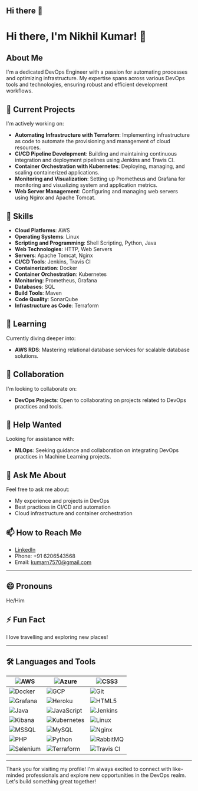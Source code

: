 ## Hi there 👋

<!--
**Nick1200000/Nick1200000** is a ✨ _special_ ✨ repository because its `README.md` (this file) appears on your GitHub profile.

Here are some ideas to get you started:



- 🔭 I’m currently working on AWS, TERRAFORM, JENKINS, DOCKER , KUBERNETES
- 🌱 I’m currently learning AWS RDS
- 👯 I’m looking to collaborate on DEVOPS
- 🤔 I’m looking for help with MLOPS
- 💬 Ask me about Myself
- 📫 How to reach me: www.linkedin.com/in/nikhil-kumar-4bbb7a216
- 😄 Pronouns: He/Him
- ⚡ Fun fact: Travelling


# Hi there, I'm Nikhil Kumar! 👋

## About Me
I'm a dedicated DevOps Engineer with a passion for automating processes and optimizing infrastructure. My expertise spans across various DevOps tools and technologies, ensuring robust and efficient development workflows.

## 🔭 Current Projects
I'm actively working on:
- **AWS**: Designing and managing scalable and secure cloud infrastructure.
- **Linux**: Leveraging the power of Linux for development and deployment environments.
- **Shell Scripting**: Automating routine tasks and managing server configurations.
- **Python**: Writing automation scripts and tools.
- **Java**: Developing and deploying Java applications.
- **Web Servers**: Configuring and managing web servers.
- **HTTP**: Understanding and utilizing HTTP protocols for web communication.
- **Apache Tomcat**: Deploying and managing Java-based web applications.
- **Nginx**: Implementing Nginx for reverse proxy, load balancing, and serving static content.
- **Jenkins**: Creating and maintaining CI/CD pipelines for automated build, test, and deployment.
- **Docker**: Containerizing applications for consistent and scalable deployments.
- **Kubernetes**: Orchestrating containerized applications for high availability and resilience.
- **Travis CI**: Implementing CI/CD pipelines with Travis CI.
- **Prometheus**: Monitoring system and application metrics.
- **Grafana**: Visualizing monitoring data for actionable insights.
- **SQL**: Managing and querying relational databases.
- **Maven**: Building and managing Java project dependencies.
- **SonarQube**: Ensuring code quality and security through continuous inspection.
- **Terraform**: Defining infrastructure as code for consistent and reproducible environments.

## 🌱 Learning
Currently diving deeper into:
- **AWS RDS**: Mastering relational database services for scalable database solutions.

## 👯 Collaboration
I'm looking to collaborate on:
- **DevOps Projects**: Open to collaborating on projects related to DevOps practices and tools.

## 🤔 Help Wanted
Looking for assistance with:
- **MLOps**: Seeking guidance and collaboration on integrating DevOps practices in Machine Learning projects.

## 💬 Ask Me About
Feel free to ask me about:
- My experience and projects in DevOps
- Best practices in CI/CD and automation
- Cloud infrastructure and container orchestration

## 📫 How to Reach Me
- [LinkedIn](https://www.linkedin.com/in/nikhil-kumar-4bbb7a216)
- Phone: +91 6206543568
- Email: kumarn7570@gmail.com

## 😄 Pronouns
He/Him

## ⚡ Fun Fact
I love travelling and exploring new places!

---

Thank you for visiting my profile! I'm always excited to connect with like-minded professionals and explore new opportunities in the DevOps realm. Let's build something great together!



<h3 align="left">Languages and Tools:</h3>
<p align="left"> <a href="https://aws.amazon.com" target="_blank" rel="noreferrer"> <img src="https://raw.githubusercontent.com/devicons/devicon/master/icons/amazonwebservices/amazonwebservices-original-wordmark.svg" alt="aws" width="40" height="40"/> </a> <a href="https://azure.microsoft.com/en-in/" target="_blank" rel="noreferrer"> <img src="https://www.vectorlogo.zone/logos/microsoft_azure/microsoft_azure-icon.svg" alt="azure" width="40" height="40"/> </a> <a href="https://www.w3schools.com/css/" target="_blank" rel="noreferrer"> <img src="https://raw.githubusercontent.com/devicons/devicon/master/icons/css3/css3-original-wordmark.svg" alt="css3" width="40" height="40"/> </a> <a href="https://www.docker.com/" target="_blank" rel="noreferrer"> <img src="https://raw.githubusercontent.com/devicons/devicon/master/icons/docker/docker-original-wordmark.svg" alt="docker" width="40" height="40"/> </a> <a href="https://cloud.google.com" target="_blank" rel="noreferrer"> <img src="https://www.vectorlogo.zone/logos/google_cloud/google_cloud-icon.svg" alt="gcp" width="40" height="40"/> </a> <a href="https://git-scm.com/" target="_blank" rel="noreferrer"> <img src="https://www.vectorlogo.zone/logos/git-scm/git-scm-icon.svg" alt="git" width="40" height="40"/> </a> <a href="https://grafana.com" target="_blank" rel="noreferrer"> <img src="https://www.vectorlogo.zone/logos/grafana/grafana-icon.svg" alt="grafana" width="40" height="40"/> </a> <a href="https://heroku.com" target="_blank" rel="noreferrer"> <img src="https://www.vectorlogo.zone/logos/heroku/heroku-icon.svg" alt="heroku" width="40" height="40"/> </a> <a href="https://www.w3.org/html/" target="_blank" rel="noreferrer"> <img src="https://raw.githubusercontent.com/devicons/devicon/master/icons/html5/html5-original-wordmark.svg" alt="html5" width="40" height="40"/> </a> <a href="https://www.java.com" target="_blank" rel="noreferrer"> <img src="https://raw.githubusercontent.com/devicons/devicon/master/icons/java/java-original.svg" alt="java" width="40" height="40"/> </a> <a href="https://developer.mozilla.org/en-US/docs/Web/JavaScript" target="_blank" rel="noreferrer"> <img src="https://raw.githubusercontent.com/devicons/devicon/master/icons/javascript/javascript-original.svg" alt="javascript" width="40" height="40"/> </a> <a href="https://www.jenkins.io" target="_blank" rel="noreferrer"> <img src="https://www.vectorlogo.zone/logos/jenkins/jenkins-icon.svg" alt="jenkins" width="40" height="40"/> </a> <a href="https://www.elastic.co/kibana" target="_blank" rel="noreferrer"> <img src="https://www.vectorlogo.zone/logos/elasticco_kibana/elasticco_kibana-icon.svg" alt="kibana" width="40" height="40"/> </a> <a href="https://kubernetes.io" target="_blank" rel="noreferrer"> <img src="https://www.vectorlogo.zone/logos/kubernetes/kubernetes-icon.svg" alt="kubernetes" width="40" height="40"/> </a> <a href="https://www.linux.org/" target="_blank" rel="noreferrer"> <img src="https://raw.githubusercontent.com/devicons/devicon/master/icons/linux/linux-original.svg" alt="linux" width="40" height="40"/> </a> <a href="https://www.microsoft.com/en-us/sql-server" target="_blank" rel="noreferrer"> <img src="https://www.svgrepo.com/show/303229/microsoft-sql-server-logo.svg" alt="mssql" width="40" height="40"/> </a> <a href="https://www.mysql.com/" target="_blank" rel="noreferrer"> <img src="https://raw.githubusercontent.com/devicons/devicon/master/icons/mysql/mysql-original-wordmark.svg" alt="mysql" width="40" height="40"/> </a> <a href="https://www.nginx.com" target="_blank" rel="noreferrer"> <img src="https://raw.githubusercontent.com/devicons/devicon/master/icons/nginx/nginx-original.svg" alt="nginx" width="40" height="40"/> </a> <a href="https://www.php.net" target="_blank" rel="noreferrer"> <img src="https://raw.githubusercontent.com/devicons/devicon/master/icons/php/php-original.svg" alt="php" width="40" height="40"/> </a> <a href="https://www.python.org" target="_blank" rel="noreferrer"> <img src="https://raw.githubusercontent.com/devicons/devicon/master/icons/python/python-original.svg" alt="python" width="40" height="40"/> </a> <a href="https://www.rabbitmq.com" target="_blank" rel="noreferrer"> <img src="https://www.vectorlogo.zone/logos/rabbitmq/rabbitmq-icon.svg" alt="rabbitMQ" width="40" height="40"/> </a> 
<a href="https://www.selenium.dev" target="_blank" rel="noreferrer"> <img src="https://raw.githubusercontent.com/detain/svg-logos/780f25886640cef088af994181646db2f6b1a3f8/svg/selenium-logo.svg" alt="selenium" width="40" height="40"/> </a> <a href="https://travis-ci.org" target="_blank" rel="noreferrer"> <img src="https://www.vectorlogo.zone/logos/travis-ci/travis-ci-icon.svg" alt="travisci" width="40" height="40"/> </a> </p>



# Hi there, I'm Nikhil Kumar! 👋

## About Me
I'm a dedicated DevOps Engineer with a passion for automating processes and optimizing infrastructure. My expertise spans across various DevOps tools and technologies, ensuring robust and efficient development workflows.

## 🔭 Current Projects
I'm actively working on:
- **AWS**: Designing and managing scalable and secure cloud infrastructure.
- **Linux**: Leveraging the power of Linux for development and deployment environments.
- **Shell Scripting**: Automating routine tasks and managing server configurations.
- **Python**: Writing automation scripts and tools.
- **Java**: Developing and deploying Java applications.
- **Web Servers**: Configuring and managing web servers.
- **HTTP**: Understanding and utilizing HTTP protocols for web communication.
- **Apache Tomcat**: Deploying and managing Java-based web applications.
- **Nginx**: Implementing Nginx for reverse proxy, load balancing, and serving static content.
- **Jenkins**: Creating and maintaining CI/CD pipelines for automated build, test, and deployment.
- **Docker**: Containerizing applications for consistent and scalable deployments.
- **Kubernetes**: Orchestrating containerized applications for high availability and resilience.
- **Travis CI**: Implementing CI/CD pipelines with Travis CI.
- **Prometheus**: Monitoring system and application metrics.
- **Grafana**: Visualizing monitoring data for actionable insights.
- **SQL**: Managing and querying relational databases.
- **Maven**: Building and managing Java project dependencies.
- **SonarQube**: Ensuring code quality and security through continuous inspection.
- **Terraform**: Defining infrastructure as code for consistent and reproducible environments.

## 🌱 Learning
Currently diving deeper into:
- **AWS RDS**: Mastering relational database services for scalable database solutions.

## 👯 Collaboration
I'm looking to collaborate on:
- **DevOps Projects**: Open to collaborating on projects related to DevOps practices and tools.

## 🤔 Help Wanted
Looking for assistance with:
- **MLOps**: Seeking guidance and collaboration on integrating DevOps practices in Machine Learning projects.

## 💬 Ask Me About
Feel free to ask me about:
- My experience and projects in DevOps
- Best practices in CI/CD and automation
- Cloud infrastructure and container orchestration

## 📫 How to Reach Me
- [LinkedIn](https://www.linkedin.com/in/nikhil-kumar-4bbb7a216)
- Phone: +91 6206543568
- Email: kumarn7570@gmail.com

## 😄 Pronouns
He/Him

## ⚡ Fun Fact
I love travelling and exploring new places!

---

Thank you for visiting my profile! I'm always excited to connect with like-minded professionals and explore new opportunities in the DevOps realm. Let's build something great together!

## 🛠️ Languages and Tools

![AWS](https://img.shields.io/badge/AWS-232F3E?style=for-the-badge&logo=amazon-aws&logoColor=white)
![Azure](https://img.shields.io/badge/Azure-0078D4?style=for-the-badge&logo=microsoft-azure&logoColor=white)
![CSS3](https://img.shields.io/badge/CSS3-1572B6?style=for-the-badge&logo=css3&logoColor=white)
![Docker](https://img.shields.io/badge/Docker-2496ED?style=for-the-badge&logo=docker&logoColor=white)
![GCP](https://img.shields.io/badge/GCP-4285F4?style=for-the-badge&logo=google-cloud&logoColor=white)
![Git](https://img.shields.io/badge/Git-F05032?style=for-the-badge&logo=git&logoColor=white)
![Grafana](https://img.shields.io/badge/Grafana-F46800?style=for-the-badge&logo=grafana&logoColor=white)
![Heroku](https://img.shields.io/badge/Heroku-430098?style=for-the-badge&logo=heroku&logoColor=white)
![HTML5](https://img.shields.io/badge/HTML5-E34F26?style=for-the-badge&logo=html5&logoColor=white)
![Java](https://img.shields.io/badge/Java-007396?style=for-the-badge&logo=java&logoColor=white)
![JavaScript](https://img.shields.io/badge/JavaScript-F7DF1E?style=for-the-badge&logo=javascript&logoColor=black)
![Jenkins](https://img.shields.io/badge/Jenkins-D24939?style=for-the-badge&logo=jenkins&logoColor=white)
![Kibana](https://img.shields.io/badge/Kibana-005571?style=for-the-badge&logo=kibana&logoColor=white)
![Kubernetes](https://img.shields.io/badge/Kubernetes-326CE5?style=for-the-badge&logo=kubernetes&logoColor=white)
![Linux](https://img.shields.io/badge/Linux-FCC624?style=for-the-badge&logo=linux&logoColor=black)
![MSSQL](https://img.shields.io/badge/MSSQL-CC2927?style=for-the-badge&logo=microsoft-sql-server&logoColor=white)
![MySQL](https://img.shields.io/badge/MySQL-4479A1?style=for-the-badge&logo=mysql&logoColor=white)
![Nginx](https://img.shields.io/badge/Nginx-009639?style=for-the-badge&logo=nginx&logoColor=white)
![PHP](https://img.shields.io/badge/PHP-777BB4?style=for-the-badge&logo=php&logoColor=white)
![Python](https://img.shields.io/badge/Python-3776AB?style=for-the-badge&logo=python&logoColor=white)
![RabbitMQ](https://img.shields.io/badge/RabbitMQ-FF6600?style=for-the-badge&logo=rabbitmq&logoColor=white)
![Selenium](https://img.shields.io/badge/Selenium-43B02A?style=for-the-badge&logo=selenium&logoColor=white)

# Hi there, I'm Nikhil Kumar! 👋

## About Me
I'm a dedicated DevOps Engineer with a passion for automating processes and optimizing infrastructure. My expertise spans across various DevOps tools and technologies, ensuring robust and efficient development workflows.

## 🔭 **Current Projects**
I'm actively working on:
- **AWS**: Designing and managing scalable and secure cloud infrastructure.
- **Linux**: Leveraging the power of Linux for development and deployment environments.
- **Shell Scripting**: Automating routine tasks and managing server configurations.
- **Python**: Writing automation scripts and tools.
- **Java**: Developing and deploying Java applications.
- **Web Servers**: Configuring and managing web servers.
- **HTTP**: Understanding and utilizing HTTP protocols for web communication.
- **Apache Tomcat**: Deploying and managing Java-based web applications.
- **Nginx**: Implementing Nginx for reverse proxy, load balancing, and serving static content.
- **Jenkins**: Creating and maintaining CI/CD pipelines for automated build, test, and deployment.
- **Docker**: Containerizing applications for consistent and scalable deployments.
- **Kubernetes**: Orchestrating containerized applications for high availability and resilience.
- **Travis CI**: Implementing CI/CD pipelines with Travis CI.
- **Prometheus**: Monitoring system and application metrics.
- **Grafana**: Visualizing monitoring data for actionable insights.
- **SQL**: Managing and querying relational databases.
- **Maven**: Building and managing Java project dependencies.
- **SonarQube**: Ensuring code quality and security through continuous inspection.
- **Terraform**: Defining infrastructure as code for consistent and reproducible environments.

## 🌱 Learning
Currently diving deeper into:
- **AWS RDS**: Mastering relational database services for scalable database solutions.

## 👯 Collaboration
I'm looking to collaborate on:
- **DevOps Projects**: Open to collaborating on projects related to DevOps practices and tools.

## 🤔 Help Wanted
Looking for assistance with:
- **MLOps**: Seeking guidance and collaboration on integrating DevOps practices in Machine Learning projects.

## 💬 Ask Me About
Feel free to ask me about:
- My experience and projects in DevOps
- Best practices in CI/CD and automation
- Cloud infrastructure and container orchestration

## 📫 How to Reach Me
- [LinkedIn](https://www.linkedin.com/in/nikhil-kumar-4bbb7a216)
- Phone: +91 6206543568
- Email: kumarn7570@gmail.com

## 😄 Pronouns
He/Him

## ⚡ Fun Fact
I love travelling and exploring new places!

---


## 🛠️ Languages and Tools

| ![AWS](https://img.shields.io/badge/AWS-232F3E?style=for-the-badge&logo=amazon-aws&logoColor=white) | ![Azure](https://img.shields.io/badge/Azure-0078D4?style=for-the-badge&logo=microsoft-azure&logoColor=white) | ![CSS3](https://img.shields.io/badge/CSS3-1572B6?style=for-the-badge&logo=css3&logoColor=white) |
|---|---|---|
| ![Docker](https://img.shields.io/badge/Docker-2496ED?style=for-the-badge&logo=docker&logoColor=white) | ![GCP](https://img.shields.io/badge/GCP-4285F4?style=for-the-badge&logo=google-cloud&logoColor=white) | ![Git](https://img.shields.io/badge/Git-F05032?style=for-the-badge&logo=git&logoColor=white) |
| ![Grafana](https://img.shields.io/badge/Grafana-F46800?style=for-the-badge&logo=grafana&logoColor=white) | ![Heroku](https://img.shields.io/badge/Heroku-430098?style=for-the-badge&logo=heroku&logoColor=white) | ![HTML5](https://img.shields.io/badge/HTML5-E34F26?style=for-the-badge&logo=html5&logoColor=white) |
| ![Java](https://img.shields.io/badge/Java-007396?style=for-the-badge&logo=java&logoColor=white) | ![JavaScript](https://img.shields.io/badge/JavaScript-F7DF1E?style=for-the-badge&logo=javascript&logoColor=black) | ![Jenkins](https://img.shields.io/badge/Jenkins-D24939?style=for-the-badge&logo=jenkins&logoColor=white) |
| ![Kibana](https://img.shields.io/badge/Kibana-005571?style=for-the-badge&logo=kibana&logoColor=white) | ![Kubernetes](https://img.shields.io/badge/Kubernetes-326CE5?style=for-the-badge&logo=kubernetes&logoColor=white) | ![Linux](https://img.shields.io/badge/Linux-FCC624?style=for-the-badge&logo=linux&logoColor=black) |
| ![MSSQL](https://img.shields.io/badge/MSSQL-CC2927?style=for-the-badge&logo=microsoft-sql-server&logoColor=white) | ![MySQL](https://img.shields.io/badge/MySQL-4479A1?style=for-the-badge&logo=mysql&logoColor=white) | ![Nginx](https://img.shields.io/badge/Nginx-009639?style=for-the-badge&logo=nginx&logoColor=white) |
| ![PHP](https://img.shields.io/badge/PHP-777BB4?style=for-the-badge&logo=php&logoColor=white) | ![Python](https://img.shields.io/badge/Python-3776AB?style=for-the-badge&logo=python&logoColor=white) | ![RabbitMQ](https://img.shields.io/badge/RabbitMQ-FF6600?style=for-the-badge&logo=rabbitmq&logoColor=white) |
| ![Selenium](https://img.shields.io/badge/Selenium-43B02A?style=for-the-badge&logo=selenium&logoColor=white) | ![Terraform](https://img.shields.io/badge/Terraform-623CE4?style=for-the-badge&logo=terraform&logoColor=white) | ![Travis CI](https://img.shields.io/badge/TravisCI-3EAAAF?style=for-the-badge&logo=travis-ci&logoColor=white) |
-->
# Hi there, I'm Nikhil Kumar! 👋

## About Me
I'm a dedicated DevOps Engineer with a passion for automating processes and optimizing infrastructure. My expertise spans across various DevOps tools and technologies, ensuring robust and efficient development workflows.
 
## 🔭 **Current Projects**
I'm actively working on:
- **Automating Infrastructure with Terraform**: Implementing infrastructure as code to automate the provisioning and management of cloud resources.
- **CI/CD Pipeline Development**: Building and maintaining continuous integration and deployment pipelines using Jenkins and Travis CI.
- **Container Orchestration with Kubernetes**: Deploying, managing, and scaling containerized applications.
- **Monitoring and Visualization**: Setting up Prometheus and Grafana for monitoring and visualizing system and application metrics.
- **Web Server Management**: Configuring and managing web servers using Nginx and Apache Tomcat.
  
## 🌟 **Skills**
- **Cloud Platforms**: AWS
- **Operating Systems**: Linux
- **Scripting and Programming**: Shell Scripting, Python, Java
- **Web Technologies**: HTTP, Web Servers
- **Servers**: Apache Tomcat, Nginx
- **CI/CD Tools**: Jenkins, Travis CI
- **Containerization**: Docker
- **Container Orchestration**: Kubernetes
- **Monitoring**: Prometheus, Grafana
- **Databases**: SQL
- **Build Tools**: Maven
- **Code Quality**: SonarQube
- **Infrastructure as Code**: Terraform
  
## 🌱 Learning
Currently diving deeper into:
- **AWS RDS**: Mastering relational database services for scalable database solutions.

## 👯 Collaboration
I'm looking to collaborate on:
- **DevOps Projects**: Open to collaborating on projects related to DevOps practices and tools.
  
## 🤔 Help Wanted
Looking for assistance with:
- **MLOps**: Seeking guidance and collaboration on integrating DevOps practices in Machine Learning projects.

## 💬 Ask Me About
Feel free to ask me about:
- My experience and projects in DevOps
- Best practices in CI/CD and automation
- Cloud infrastructure and container orchestration

## 📫 How to Reach Me
- [LinkedIn](https://www.linkedin.com/in/nikhil-kumar-4bbb7a216)
- Phone: +91 6206543568
- Email: kumarn7570@gmail.com
---
## 😄 Pronouns
He/Him

## ⚡ Fun Fact
I love travelling and exploring new places!

---
## 🛠️ Languages and Tools
<!--
| ![AWS](https://img.shields.io/badge/AWS-232F3E?style=for-the-badge&logo=amazon-aws&logoColor=white) | ![Azure](https://img.shields.io/badge/Azure-0078D4?style=for-the-badge&logo=microsoft-azure&logoColor=white) | ![CSS3](https://img.shields.io/badge/CSS3-1572B6?style=for-the-badge&logo=css3&logoColor=white) |
|---|---|---|
| ![Docker](https://img.shields.io/badge/Docker-2496ED?style=for-the-badge&logo=docker&logoColor=white) | ![GCP](https://img.shields.io/badge/GCP-4285F4?style=for-the-badge&logo=google-cloud&logoColor=white) | ![Git](https://img.shields.io/badge/Git-F05032?style=for-the-badge&logo=git&logoColor=white) |
| ![Grafana](https://img.shields.io/badge/Grafana-F46800?style=for-the-badge&logo=grafana&logoColor=white) | ![Heroku](https://img.shields.io/badge/Heroku-430098?style=for-the-badge&logo=heroku&logoColor=white) | ![HTML5](https://img.shields.io/badge/HTML5-E34F26?style=for-the-badge&logo=html5&logoColor=white) |
| ![Java](https://img.shields.io/badge/Java-007396?style=for-the-badge&logo=java&logoColor=white) | ![JavaScript](https://img.shields.io/badge/JavaScript-F7DF1E?style=for-the-badge&logo=javascript&logoColor=black) | ![Jenkins](https://img.shields.io/badge/Jenkins-D24939?style=for-the-badge&logo=jenkins&logoColor=white) |
| ![Kibana](https://img.shields.io/badge/Kibana-005571?style=for-the-badge&logo=kibana&logoColor=white) | ![Kubernetes](https://img.shields.io/badge/Kubernetes-326CE5?style=for-the-badge&logo=kubernetes&logoColor=white) | ![Linux](https://img.shields.io/badge/Linux-FCC624?style=for-the-badge&logo=linux&logoColor=black) |
| ![MSSQL](https://img.shields.io/badge/MSSQL-CC2927?style=for-the-badge&logo=microsoft-sql-server&logoColor=white) | ![MySQL](https://img.shields.io/badge/MySQL-4479A1?style=for-the-badge&logo=mysql&logoColor=white) | ![Nginx](https://img.shields.io/badge/Nginx-009639?style=for-the-badge&logo=nginx&logoColor=white) |
| ![PHP](https://img.shields.io/badge/PHP-777BB4?style=for-the-badge&logo=php&logoColor=white) | ![Python](https://img.shields.io/badge/Python-3776AB?style=for-the-badge&logo=python&logoColor=white) | ![RabbitMQ](https://img.shields.io/badge/RabbitMQ-FF6600?style=for-the-badge&logo=rabbitmq&logoColor=white) |
| ![Selenium](https://img.shields.io/badge/Selenium-43B02A?style=for-the-badge&logo=selenium&logoColor=white) | ![Terraform](https://img.shields.io/badge/Terraform-623CE4?style=for-the-badge&logo=terraform&logoColor=white) | ![Travis CI](https://img.shields.io/badge/TravisCI-3EAAAF?style=for-the-badge&logo=travis-ci&logoColor=white) |
-->
| ![AWS](https://img.shields.io/badge/AWS-232F3E?style=for-the-badge&logo=amazon-aws&logoColor=white) | ![Azure](https://img.shields.io/badge/Azure-0078D4?style=for-the-badge&logo=microsoft-azure&logoColor=white) | ![CSS3](https://img.shields.io/badge/CSS3-1572B6?style=for-the-badge&logo=css3&logoColor=white) |
|---|---|---|
| ![Docker](https://img.shields.io/badge/Docker-2496ED?style=for-the-badge&logo=docker&logoColor=white) | ![GCP](https://img.shields.io/badge/GCP-4285F4?style=for-the-badge&logo=google-cloud&logoColor=white) | ![Git](https://img.shields.io/badge/Git-F05032?style=for-the-badge&logo=git&logoColor=white) |
| ![Grafana](https://img.shields.io/badge/Grafana-F46800?style=for-the-badge&logo=grafana&logoColor=white) | ![Heroku](https://img.shields.io/badge/Heroku-430098?style=for-the-badge&logo=heroku&logoColor=white) | ![HTML5](https://img.shields.io/badge/HTML5-E34F26?style=for-the-badge&logo=html5&logoColor=white) |
| ![Java](https://img.shields.io/badge/Java-007396?style=for-the-badge&logo=java&logoColor=white) | ![JavaScript](https://img.shields.io/badge/JavaScript-F7DF1E?style=for-the-badge&logo=javascript&logoColor=black) | ![Jenkins](https://img.shields.io/badge/Jenkins-D24939?style=for-the-badge&logo=jenkins&logoColor=white) |
| ![Kibana](https://img.shields.io/badge/Kibana-005571?style=for-the-badge&logo=kibana&logoColor=white) | ![Kubernetes](https://img.shields.io/badge/Kubernetes-326CE5?style=for-the-badge&logo=kubernetes&logoColor=white) | ![Linux](https://img.shields.io/badge/Linux-FCC624?style=for-the-badge&logo=linux&logoColor=black) |
| ![MSSQL](https://img.shields.io/badge/MSSQL-CC2927?style=for-the-badge&logo=microsoft-sql-server&logoColor=white) | ![MySQL](https://img.shields.io/badge/MySQL-4479A1?style=for-the-badge&logo=mysql&logoColor=white) | ![Nginx](https://img.shields.io/badge/Nginx-009639?style=for-the-badge&logo=nginx&logoColor=white) |
| ![PHP](https://img.shields.io/badge/PHP-777BB4?style=for-the-badge&logo=php&logoColor=white) | ![Python](https://img.shields.io/badge/Python-3776AB?style=for-the-badge&logo=python&logoColor=white) | ![RabbitMQ](https://img.shields.io/badge/RabbitMQ-FF6600?style=for-the-badge&logo=rabbitmq&logoColor=white) |
| ![Selenium](https://img.shields.io/badge/Selenium-43B02A?style=for-the-badge&logo=selenium&logoColor=white) | ![Terraform](https://img.shields.io/badge/Terraform-623CE4?style=for-the-badge&logo=terraform&logoColor=white) | ![Travis CI](https://img.shields.io/badge/TravisCI-3EAAAF?style=for-the-badge&logo=travis-ci&logoColor=white) |

---

Thank you for visiting my profile! I'm always excited to connect with like-minded professionals and explore new opportunities in the DevOps realm. Let's build something great together!

